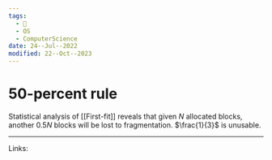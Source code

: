 ```yaml
---
tags:
  - 🌱
  - OS
  - ComputerScience
date: 24--Jul--2022
modified: 22--Oct--2023
---
```


# 50-percent rule

Statistical analysis of [[First-fit]] reveals that given $N$ allocated blocks, another 0.5$N$ blocks will be lost to fragmentation. $\frac{1}{3}$ is unusable.

---
Links: 